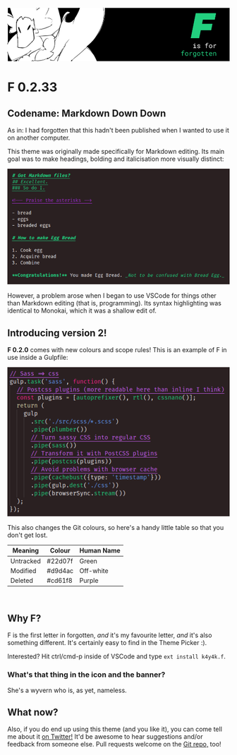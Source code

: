 ![F... is for forgotten.](img/a.png)

# F 0.2.33
## Codename: Markdown Down Down

As in: I had forgotten that this hadn't been published when I wanted to use it on another computer.

This theme was originally made specifically for Markdown editing. Its main goal was to make headings, bolding and italicisation more visually distinct:

![An example of the theme:](img/example-md.png)

However, a problem arose when I began to use VSCode for things other than Markdown editing (that is, programming). Its syntax highlighting was identical to Monokai, which it was a shallow edit of.

## Introducing version 2!

**F 0.2.0** comes with new colours and scope rules! This is an example of F in use inside a Gulpfile:

![q](img/example-js.png)

This also changes the Git colours, so here's a handy little table so that you don't get lost.

| **Meaning** | **Colour** | **Human Name** |
| ----------- | ---------- | -------------- |
| Untracked   | #22d07f    | Green          |
| Modified    | #d9d4ac    | Off-white      |
| Deleted     | #cd61f8    | Purple         |

<br />

## Why F?

F is the first letter in forgotten, _and_ it's my favourite letter, _and_ it's also something different. It's certainly easy to find in the Theme Picker :).

Interested? Hit ctrl/cmd-p inside of VSCode and type `ext install k4y4k.f`.

### What's that thing in the icon and the banner?

She's a wyvern who is, as yet, nameless.

## What now?

Also, if you do end up using this theme (and you like it), you can come tell me about it [on Twitter!](https://twitter.com/by_k4y4k) It'd be awesome to hear suggestions and/or feedback from someone else. Pull requests welcome on the [Git repo,](https://github.com/by-k4y4k/F-vscode-theme) too!
